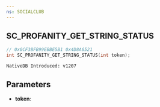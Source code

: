 ```yaml
---
ns: SOCIALCLUB
---
```

## SC_PROFANITY_GET_STRING_STATUS

```c
// 0x0CF3BFB99EBBE5B1 0x4D8A6521
int SC_PROFANITY_GET_STRING_STATUS(int token);
```

```
NativeDB Introduced: v1207
```

## Parameters
* **token**:

